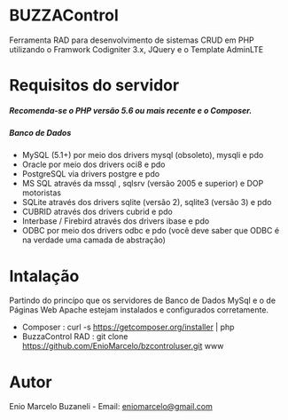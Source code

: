 # BUZZAControl
Ferramenta RAD para desenvolvimento de sistemas CRUD em PHP utilizando o Framwork Codigniter 3.x, JQuery e o Template AdminLTE

# Requisitos do servidor
##### Recomenda-se o PHP versão 5.6 ou mais recente e o Composer.

##### Banco de Dados
- MySQL (5.1+) por meio dos drivers mysql (obsoleto), mysqli e pdo
- Oracle por meio dos drivers oci8 e pdo
- PostgreSQL via drivers postgre e pdo
- MS SQL através da mssql , sqlsrv (versão 2005 e superior) e DOP motoristas
- SQLite através dos drivers sqlite (versão 2), sqlite3 (versão 3) e pdo
- CUBRID através dos drivers cubrid e pdo
- Interbase / Firebird através dos drivers ibase e pdo
- ODBC por meio dos drivers odbc e pdo (você deve saber que ODBC é na verdade uma camada de abstração)

# Intalação

Partindo do princípo que os servidores de Banco de Dados MySql e o de Páginas Web Apache estejam instalados e configurados corretamente.

- Composer : curl -s https://getcomposer.org/installer | php
- BuzzaControl RAD : git clone https://github.com/EnioMarcelo/bzcontroluser.git www

# Autor
Enio Marcelo Buzaneli - Email: eniomarcelo@gmail.com
